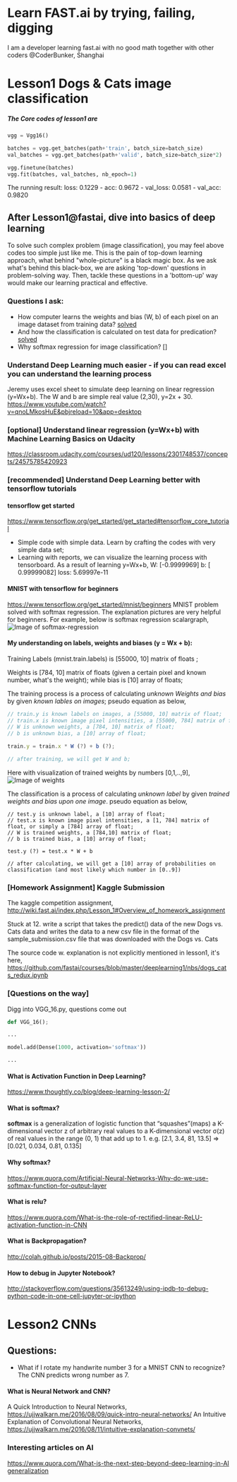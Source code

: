 # Learn FAST.ai by trying, failing, digging
I am a developer learning fast.ai with no good math together with other coders @CoderBunker, Shanghai

# Lesson1 Dogs & Cats image classification

##### The Core codes of lesson1 are 

```python
vgg = Vgg16() 

batches = vgg.get_batches(path+'train', batch_size=batch_size) 
val_batches = vgg.get_batches(path+'valid', batch_size=batch_size*2)

vgg.finetune(batches) 
vgg.fit(batches, val_batches, nb_epoch=1)

```

The running result: loss: 0.1229 - acc: 0.9672 - val_loss: 0.0581 - val_acc: 0.9820

## After Lesson1@fastai, dive into basics of deep learning
To solve such complex problem (image classification), you may feel above codes too simple just like me. 
This is the pain of top-down learning approach, what behind "whole-picture" is a black magic box. As we ask what's behind this black-box, we are asking 'top-down' questions in problem-solving way. Then, tackle these questions in a 'bottom-up' way would make our learning practical and effective.

### Questions I ask:
- How computer learns the weights and bias (W, b) of each pixel on an image dataset from training data? [solved](https://github.com/lubancafe/fastai/blob/master/README.md#my-understanding-on-labels-weights-and-bias-y--wx--b)
- And how the classification is calculated on test data for predication? [solved](https://github.com/lubancafe/fastai/blob/master/README.md#my-understanding-on-labels-weights-and-bias-y--wx--b)
- Why softmax regression for image classification? []

### Understand Deep Learning much easier - if you can read excel you can understand the learning process
Jeremy uses excel sheet to simulate deep learning on linear regression (y=Wx+b). The W and b are simple real value (2,30), y=2x + 30.
https://www.youtube.com/watch?v=qnoLMkosHuE&pbjreload=10&app=desktop

### [optional] Understand linear regression (y=Wx+b) with Machine Learning Basics on Udacity
https://classroom.udacity.com/courses/ud120/lessons/2301748537/concepts/24575785420923

### [recommended] Understand Deep Learning better with tensorflow tutorials
#### tensorflow get started
https://www.tensorflow.org/get_started/get_started#tensorflow_core_tutorial
- Simple code with simple data. Learn by crafting the codes with very simple data set;
- Learning with reports, we can visualize the learning process with tensorboard.
As a result of learning y=Wx+b, W: [-0.9999969] b: [ 0.99999082] loss: 5.69997e-11

#### MNIST with tensorflow for beginners
https://www.tensorflow.org/get_started/mnist/beginners
MNIST problem solved with softmax regression. The explanation pictures are very helpful for beginners. For example, below is softmax regression scalargraph,
![Image of softmax-regression](https://www.tensorflow.org/images/softmax-regression-scalargraph.png)

#### My understanding on labels, weights and biases (y = Wx + b):
Training Labels (mnist.train.labels) is [55000, 10] matrix of floats ;

Weights is [784, 10] matrix of floats (given a certain pixel and known number, what's the weight); while bias is [10] array of floats;

The training process is a process of calculating *unknown Weights and bias* by given *known lables on images*; pseudo equation as below,
```javascript
// train.y is known labels on images, a [55000, 10] matrix of float;
// train.x is known image pixel intensities, a [55000, 784] matrix of float;
// W is unknown weights, a [784, 10] matrix of float;
// b is unknown bias, a [10] array of float;

train.y = train.x * W (?) + b (?);

// after training, we will get W and b;
```

Here with visualization of trained weights by numbers [0,1,..,9],
![Image of weights](https://www.tensorflow.org/images/softmax-weights.png)


The classification is a process of calculating *unknown label* by given *trained weights and bias upon one image*. pseudo equation as below, 
```
// test.y is unknown label, a [10] array of float;
// test.x is known image pixel intensities, a [1, 784] matrix of float, or simply a [784] array of float;
// W is trained weights, a [784,10] matrix of float;
// b is trained bias, a [10] array of float;

test.y (?) = test.x * W + b 

// after calculating, we will get a [10] array of probabilities on classification (and most likely which number in [0..9])
```

### [Homework Assignment] Kaggle Submission
The kaggle competition assignment, http://wiki.fast.ai/index.php/Lesson_1#Overview_of_homework_assignment

Stuck at 
12.	write a script that takes the predict() data of the new Dogs vs. Cats data and writes the data to a new csv file in the format of the sample_submission.csv file that was downloaded with the Dogs vs. Cats

The source code w. explanation is not explicitly mentioned in lesson1, it's here,
https://github.com/fastai/courses/blob/master/deeplearning1/nbs/dogs_cats_redux.ipynb



### [Questions on the way] 

Digg into VGG_16.py, questions come out

```python
def VGG_16();

...

model.add(Dense(1000, activation='softmax'))

...

```

#### What is Activation Function in Deep Learning?
https://www.thoughtly.co/blog/deep-learning-lesson-2/

#### What is softmax?
<p><b>softmax</b> is a generalization of logistic function that “squashes”(maps) a K-dimensional vector z of arbitrary real values to a K-dimensional vector σ(z) of real values in the range (0, 1) that add up to 1.
e.g. [2.1, 3.4, 81, 13.5] => [0.021, 0.034, 0.81, 0.135]</p>

#### Why softmax?
https://www.quora.com/Artificial-Neural-Networks-Why-do-we-use-softmax-function-for-output-layer

#### What is relu?
https://www.quora.com/What-is-the-role-of-rectified-linear-ReLU-activation-function-in-CNN

#### What is Backpropagation?
http://colah.github.io/posts/2015-08-Backprop/

#### How to debug in Jupyter Notebook?
http://stackoverflow.com/questions/35613249/using-ipdb-to-debug-python-code-in-one-cell-jupyter-or-ipython

# Lesson2 CNNs


Questions:
- 
- What if I rotate my handwrite number 3 for a MNIST CNN to recognize? The CNN predicts wrong number as 7.


#### What is Neural Network and CNN?
A Quick Introduction to Neural Networks, https://ujjwalkarn.me/2016/08/09/quick-intro-neural-networks/
An Intuitive Explanation of Convolutional Neural Networks, https://ujjwalkarn.me/2016/08/11/intuitive-explanation-convnets/

### Interesting articles on AI
https://www.quora.com/What-is-the-next-step-beyond-deep-learning-in-AI
[generalization](https://qph.ec.quoracdn.net/main-qimg-ea4a6d2fab6f4fb36fc2661bcfb8520d)
